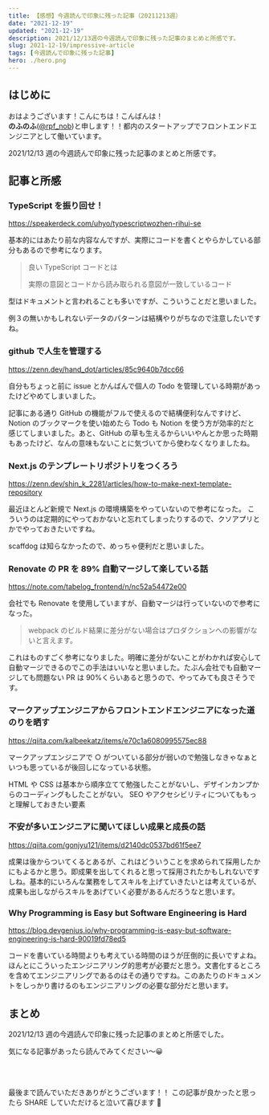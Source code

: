 ```yaml
---
title: 【感想】今週読んで印象に残った記事（20211213週）
date: "2021-12-19"
updated: "2021-12-19"
description: 2021/12/13週の今週読んで印象に残った記事のまとめと所感です。
slug: 2021-12-19/impressive-article
tags: [今週読んで印象に残った記事]
hero: ./hero.png
---
```


## はじめに

おはようございます！こんにちは！こんばんは！<br>
**のふのふ**([@rpf_nob](https://twitter.com/rpf_nob))と申します！！都内のスタートアップでフロントエンドエンジニアとして働いています。

2021/12/13 週の今週読んで印象に残った記事のまとめと所感です。

## 記事と所感

### TypeScript を振り回せ！

https://speakerdeck.com/uhyo/typescriptwozhen-rihui-se

基本的にはあたり前な内容なんですが、実際にコードを書くとやらかしている部分もあるので参考になります。

> 良い TypeScript コードとは
>
> 実際の意図とコードから読み取られる意図が一致しているコード

型はドキュメントと言われることも多いですが、こういうことだと思いました。

例３の無いかもしれないデータのパターンは結構やりがちなので注意したいですね。

### github で人生を管理する

https://zenn.dev/hand_dot/articles/85c9640b7dcc66

自分もちょっと前に issue とかんばんで個人の Todo を管理している時期があったけどやめてしまいました。

記事にある通り GitHub の機能がフルで使えるので結構便利なんですけど、Notion のブックマークを使い始めたら Todo も Notion を使う方が効率的だと感じてしまいました。あと、GitHub の草も生えるからいいやんとか思った時期もあったけど、なんの意味もないことに気づいてから使わなくなりましたね。

### Next.js のテンプレートリポジトリをつくろう

https://zenn.dev/shin_k_2281/articles/how-to-make-next-template-repository

最近ほとんど新規で Next.js の環境構築をやっていないので参考になった。
こういうのは定期的にやっておかないと忘れてしまったりするので、クソアプリとかでやっておきたいですね。

scaffdog は知らなかったので、めっちゃ便利だと思いました。

### Renovate の PR を 89% 自動マージして楽している話

https://note.com/tabelog_frontend/n/nc52a54472e00

会社でも Renovate を使用していますが、自動マージは行っていないので参考になった。

> webpack のビルド結果に差分がない場合はプロダクションへの影響がないと言えます。

これはものすごく参考になりました。明確に差分がないことがわかれば安心して自動マージできるのでこの手法はいいなと思いました。たぶん会社でも自動マージしても問題ない PR は 90%くらいあると思うので、やってみても良さそうです。

### マークアップエンジニアからフロントエンドエンジニアになった道のりを晒す

https://qiita.com/kalbeekatz/items/e70c1a6080995575ec88

マークアップエンジニアで ○ がついている部分が弱いので勉強しなきゃなぁといつも思っているが後回しになっている状態。

HTML や CSS は基本から順序立てて勉強したことがないし、デザインカンプからのコーディングもしたことがない。
SEO やアクセシビリティについてももっと理解しておきたい要素

### 不安が多いエンジニアに聞いてほしい成果と成長の話

https://qiita.com/gonjyu121/items/d2140dc0537bd61f5ee7

成果は後からついてくるとあるが、これはどういうことを求められて採用したかにもよるかと思う。即成果を出してくれると思って採用されたかもしれないですしね。基本的にいろんな業務をしてスキルを上げていきたいとは考えているが、成果も出しながらスキルをあげていく必要があるんだろうなと思います。

### Why Programming is Easy but Software Engineering is Hard

https://blog.devgenius.io/why-programming-is-easy-but-software-engineering-is-hard-90019fd78ed5

コードを書いている時間よりも考えている時間のほうが圧倒的に長いですよね。ほんとにこういったエンジニアリング的思考が必要だと思う。文書化するところを含めてエンジニアリングであるのはその通りですね。このあたりのドキュメントをしっかり書けるのもエンジニアリングの必要な部分だと思います。

## まとめ

2021/12/13 週の今週読んで印象に残った記事のまとめと所感でした。

気になる記事があったら読んでみてください〜😀

<br>
<br>

最後まで読んでいただきありがとうございます！！
この記事が良かったと思ったら SHARE していただけると泣いて喜びます 🤣
